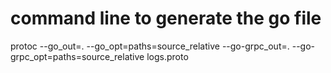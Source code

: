 # command line to generate the go file
protoc --go_out=. --go_opt=paths=source_relative --go-grpc_out=. --go-grpc_opt=paths=source_relative logs.proto
